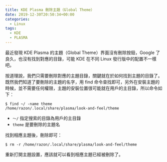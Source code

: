 ```yaml
---
title: KDE Plasma 刪除主題（Global Theme）
date: 2019-12-30T20:50:34+00:00
categories:
  - Linux
tags:
  - KDE
  - PLASMA
---
```


最近發現 KDE Plasma 的主題（Global Theme）界面沒有刪除按鈕，Google 了良久，也沒有找到對應的目錄，可能 KDE 在不同 Linux 發行版中的配置不一樣吧。

<!--more-->

按道理說，我們只需要刪除對應的主題目錄，關鍵就在於如何找到主題的目錄了。既然我們知道了要刪除的主題的名字，用 find 命令查找即可，另外在安裝主題的時候，並不需要任何權限，主題的安裝位置很可能就在用戶的主目錄，所以命令如下：

```shell
$ find ~/ -name theme
/home/razon/.local/share/plasma/look-and-feel/theme
```

  * `～/` 指定搜索的目錄為用戶的主目錄
  * `theme` 是要刪除的主題名

找到相應主題後，刪除即可：

```shell
$ rm -r /home/razon/.local/share/plasma/look-and-feel/theme
```

重新打開主題設置，應該就可以看到相應主題已經被刪除了。
